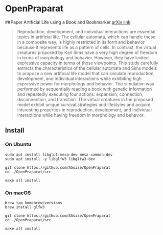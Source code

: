 # OpenPraparat

##Paper
Artificial Life using a Book and Bookmarker [arXiv link](https://arxiv.org/abs/2210.12854)
>Reproduction, development, and individual interactions are essential topics in artificial life. The cellular automata, which can handle these in a composite way, is highly restricted in its form and behavior because it represents life as a pattern of cells. In contrast, the virtual creatures proposed by Karl Sims have a very high degree of freedom in terms of morphology and behavior. However, they have limited expressive capacity in terms of those viewpoints. This study carefully extracts the characteristics of the cellular automata and Sims models to propose a new artificial life model that can simulate reproduction, development, and individual interactions while exhibiting high expressive power for morphology and behavior. The simulation was performed by sequentially reading a book with genetic information and repeatedly executing four actions: expansion, connection, disconnection, and transition. The virtual creatures in the proposed model exhibit unique survival strategies and lifestyles and acquire interesting properties in reproduction, development, and individual interactions while having freedom in morphology and behavior.

## Install 

### On Ubuntu
```
sudo apt install libglu1-mesa-dev mesa-common-dev
sudo apt install -y libglfw3 libglfw3-dev

git clone https://github.com/A5size/OpenPraparat
cd ./OpenPraparat/src

make all install
```

### On macOS
```
brew tap homebrew/versions
brew install glfw3

git clone https://github.com/A5size/OpenPraparat
cd ./OpenPraparat/src

make all install
```

